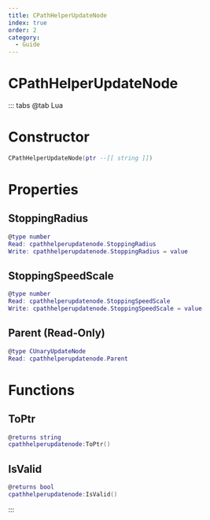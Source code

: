 ```yaml
---
title: CPathHelperUpdateNode
index: true
order: 2
category:
  - Guide
---
```


# CPathHelperUpdateNode

::: tabs
@tab Lua
# Constructor
```lua
CPathHelperUpdateNode(ptr --[[ string ]])
```
# Properties
## StoppingRadius 
```lua
@type number
Read: cpathhelperupdatenode.StoppingRadius
Write: cpathhelperupdatenode.StoppingRadius = value
```
## StoppingSpeedScale 
```lua
@type number
Read: cpathhelperupdatenode.StoppingSpeedScale
Write: cpathhelperupdatenode.StoppingSpeedScale = value
```
## Parent (Read-Only)
```lua
@type CUnaryUpdateNode
Read: cpathhelperupdatenode.Parent
```
# Functions
## ToPtr
```lua
@returns string
cpathhelperupdatenode:ToPtr()
```
## IsValid
```lua
@returns bool
cpathhelperupdatenode:IsValid()
```

:::